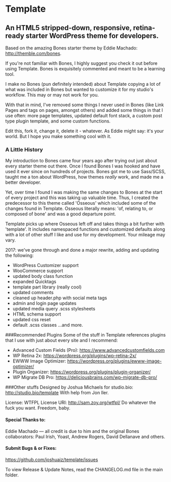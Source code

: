 # Template
## An HTML5 stripped-down, responsive, retina-ready starter WordPress theme for developers.

Based on the amazing Bones starter theme by Eddie Machado: http://themble.com/bones.

If you're not familiar with Bones, I highly suggest you check it out before using Template. Bones is exquisitely commented and meant to be a learning tool.

I make no Bones (pun definitely intended) about Template copying a lot of what was included in Bones but wanted to customize it for my studio's workflow. This may or may not work for you.

With that in mind, I've removed some things I never used in Bones (like Link Pages and tags on pages, amongst others) and added some things in that I use often: more page templates, updated default font stack, a custom post type plugin template, and some custom functions.

Edit this, fork it, change it, delete it - whatever. As Eddie might say: it's your world. But I hope you make something cool with it.

### A Little History
My introduction to Bones came four years ago after trying out just about every starter theme out there. Once I found Bones I was hooked and have used it ever since on hundreds of projects. Bones got me to use Sass/SCSS, taught me a ton about WordPress, how themes *really* work, and made me a better developer.

Yet, over time I found I was making the same changes to Bones at the start of every project and this was taking up valuable time. Thus, I created the predecessor to this theme called 'Osseous' which included some of the changes found in Template. Osseous literally means: 'of, relating to, or composed of bone' and was a good departure point.

Template picks up where Osseous left off and takes things a bit further with 'template'. It includes namespaced functions and customized defaults along with a lot of other stuff I like and use for my development. Your mileage may vary.

2017: we've gone through and done a major rewrite, adding and updating the following:
- WordPress Customizer support
- WooCommerce support
- updated body class function
- expanded Quicktags
- template part library (really cool)
- updated comments
- cleaned up header.php with social meta tags
- admin and login page updates
- updated media query .scss stylesheets
- HTML schema support
- updated css reset
- default .scss classes
...and more.

###Recommended Plugins
Some of the stuff in Template references plugins that I use with just about every site and I recommend:
- Advanced Custom Fields (Pro): https://www.advancedcustomfields.com
- WP Retina 2x: https://wordpress.org/plugins/wp-retina-2x/
- EWWW Image Optimizer: https://wordpress.org/plugins/ewww-image-optimizer/
- Plugin Organizer: https://wordpress.org/plugins/plugin-organizer/
- WP Migrate DB Pro: https://deliciousbrains.com/wp-migrate-db-pro/


###Other stuffs
Designed by Joshua Michaels for studio.bio: http://studio.bio/template
With help from Jon Iler.

License: WTFPL
License URI: http://sam.zoy.org/wtfpl/
Do whatever the fuck you want. Freedom, baby.

#### Special Thanks to:
Eddie Machado — all credit is due to him and the original Bones collaborators: Paul Irish, Yoast, Andrew Rogers, David Dellanave and others.


#### Submit Bugs & or Fixes:
https://github.com/joshuaiz/template/issues

To view Release & Update Notes, read the CHANGELOG.md file in the main folder.